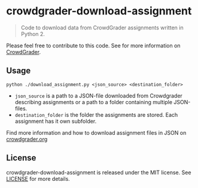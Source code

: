 # crowdgrader-download-assignment

> Code to download data from CrowdGrader assignments written in Python 2.

Please feel free to contribute to this code. See for more information on [CrowdGrader](http://doc.crowdgrader.org).


## Usage

    python ./download_assignment.py <json_source> <destination_folder>

* `json_source` is a path to a JSON-file downloaded from Crowdgrader describing assignments or a path to a folder containing multiple JSON-files.
* `destination_folder` is the folder the assignments are stored. Each assignment has it own subfolder.

Find more information and how to download assignment files in JSON on [crowdgrader.org](http://doc.crowdgrader.org/crowdgrader-documentation/downloading-all-data)


## License

crowdgrader-download-assignment is released under the MIT license. See [LICENSE](LICENSE) for more details.

